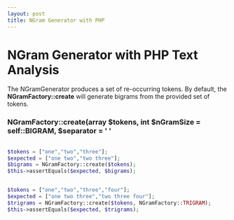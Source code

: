 ```yaml
---
layout: post
title: NGram Generator with PHP
---
```


# NGram Generator with PHP Text Analysis
The NGramGenerator produces a set of re-occurring tokens. By default, the **NGramFactory::create**
will generate bigrams from the provided set of tokens. 

### NGramFactory::create(array $tokens, int $nGramSize = self::BIGRAM, $separator = ' '

```php

$tokens = ["one","two","three"];
$expected = ["one two","two three"];
$bigrams = NGramFactory::create($tokens);
$this->assertEquals($expected, $bigrams);        


$tokens = ["one","two","three","four"];
$expected = ["one two three","two three four"];
$trigrams = NGramFactory::create($tokens, NGramFactory::TRIGRAM);
$this->assertEquals($expected, $trigrams);        
     
```   


